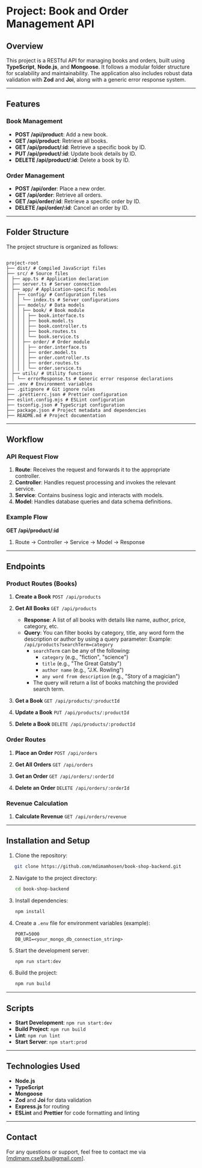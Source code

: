 # Project: Book and Order Management API

## Overview

This project is a RESTful API for managing books and orders, built using **TypeScript**, **Node.js**, and **Mongoose**. It follows a modular folder structure for scalability and maintainability. The application also includes robust data validation with **Zod** and **Joi**, along with a generic error response system.

---

## Features

### Book Management

- **POST /api/product**: Add a new book.
- **GET /api/product**: Retrieve all books.
- **GET /api/product/:id**: Retrieve a specific book by ID.
- **PUT /api/product/:id**: Update book details by ID.
- **DELETE /api/product/:id**: Delete a book by ID.

### Order Management

- **POST /api/order**: Place a new order.
- **GET /api/order**: Retrieve all orders.
- **GET /api/order/:id**: Retrieve a specific order by ID.
- **DELETE /api/order/:id**: Cancel an order by ID.

---

## Folder Structure

The project structure is organized as follows:

```

project-root
├── dist/ # Compiled JavaScript files
├── src/ # Source files
│ ├── app.ts # Application declaration
│ ├── server.ts # Server connection
│ ├── app/ # Application-specific modules
│ │ ├── config/ # Configuration files
│ │ │ └── index.ts # Server configurations
│ │ ├── models/ # Data models
│ │ │ ├── book/ # Book module
│ │ │ │ ├── book.interface.ts
│ │ │ │ ├── book.model.ts
│ │ │ │ ├── book.controller.ts
│ │ │ │ ├── book.routes.ts
│ │ │ │ └── book.service.ts
│ │ │ ├── order/ # Order module
│ │ │ │ ├── order.interface.ts
│ │ │ │ ├── order.model.ts
│ │ │ │ ├── order.controller.ts
│ │ │ │ ├── order.routes.ts
│ │ │ │ └── order.service.ts
│ ├── utils/ # Utility functions
│ │ └── errorResponse.ts # Generic error response declarations
├── .env # Environment variables
├── .gitignore # Git ignore rules
├── .prettierrc.json # Prettier configuration
├── eslint.config.mjs # ESLint configuration
├── tsconfig.json # TypeScript configuration
├── package.json # Project metadata and dependencies
├── README.md # Project documentation

```

---

## Workflow

### API Request Flow

1. **Route**: Receives the request and forwards it to the appropriate controller.
2. **Controller**: Handles request processing and invokes the relevant service.
3. **Service**: Contains business logic and interacts with models.
4. **Model**: Handles database queries and data schema definitions.

### Example Flow

**GET /api/product/:id**

1. Route -> Controller -> Service -> Model -> Response

---

## Endpoints

### Product Routes (Books)

1. **Create a Book**
   `POST /api/products`

2. **Get All Books**
   `GET /api/products`

   - **Response**: A list of all books with details like name, author, price, category, etc.
   - **Query**: You can filter books by category, title, any word form the description or author by using a query parameter:
     Example: `/api/products?searchTerm=category`
     - `searchTerm` can be any of the following:
       - `category` (e.g., "fiction", "science")
       - `title` (e.g., "The Great Gatsby")
       - `author name` (e.g., "J.K. Rowling")
       - `any word from description` (e.g., "Story of a magician")
     - The query will return a list of books matching the provided search term.

3. **Get a Book**
   `GET /api/products/:productId`

4. **Update a Book**
   `PUT /api/products/:productId`

5. **Delete a Book**
   `DELETE /api/products/:productId`

### Order Routes

1. **Place an Order**
   `POST /api/orders`

2. **Get All Orders**
   `GET /api/orders`

3. **Get an Order**
   `GET /api/orders/:orderId`

4. **Delete an Order**
   `DELETE /api/orders/:orderId`

### Revenue Calculation

1. **Calculate Revenue**
   `GET /api/orders/revenue`

---

## Installation and Setup

1. Clone the repository:

```bash
   git clone https://github.com/mdimamhosen/book-shop-backend.git
```

2. Navigate to the project directory:

   ```bash
   cd book-shop-backend
   ```

3. Install dependencies:

   ```bash
   npm install
   ```

4. Create a `.env` file for environment variables (example):

   ```env
   PORT=5000
   DB_URI=<your_mongo_db_connection_string>
   ```

5. Start the development server:

   ```bash
   npm run start:dev
   ```

6. Build the project:

   ```bash
   npm run build
   ```

---

## Scripts

- **Start Development**: `npm run start:dev`
- **Build Project**: `npm run build`
- **Lint**: `npm run lint`
- **Start Server**: `npm start:prod`

---

## Technologies Used

- **Node.js**
- **TypeScript**
- **Mongoose**
- **Zod** and **Joi** for data validation
- **Express.js** for routing
- **ESLint** and **Prettier** for code formatting and linting

---

## Contact

For any questions or support, feel free to contact me via [mdimam.cse9.bu@gmail.com].
